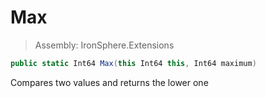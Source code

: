 ﻿

# Max

> Assembly: IronSphere.Extensions

```csharp
public static Int64 Max(this Int64 this, Int64 maximum)
```

Compares two values and returns the lower one

